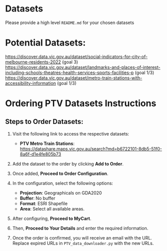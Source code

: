 # Datasets
Please provide a high level `README.md` for your chosen datasets


# Potential Datasets:
https://discover.data.vic.gov.au/dataset/social-indicators-for-city-of-melbourne-residents-2022 (goal 3)
https://discover.data.vic.gov.au/dataset/landmarks-and-places-of-interest-including-schools-theatres-health-services-sports-facilities-p (goal 1/3)
https://discover.data.vic.gov.au/dataset/metro-train-stations-with-accessibility-information (goal 1/3)


# Ordering PTV Datasets Instructions

## Steps to Order Datasets:

1. Visit the following link to access the respective datasets:
   - **PTV Metro Train Stations**: https://datashare.maps.vic.gov.au/search?md=b6722101-8db5-51f0-8a6f-d1e4fe805b73

2. Add the dataset to the order by clicking **Add to Order**.


3. Once added, **Proceed to Order Configuration**.

4. In the configuration, select the following options:
   - **Projection**: Geographicals on GDA2020
   - **Buffer**: No buffer
   - **Format**: ESRI Shapefile
   - **Area**: Select all available areas.

5. After configuring, **Proceed to MyCart**.

6. Then, **Proceed to Your Details** and enter the required information.

7. Once the order is confirmed, you will receive an email with the URL.  Replace expired URLs in `PTV_data_downloader.py` with the new URLs.



